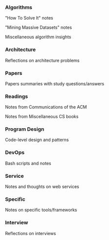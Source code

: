 ### Algorithms ###
"How To Solve It" notes

"Mining Massive Datasets" notes

Miscellaneous algorithm insights

### Architecture ###
Reflections on architecture problems

### Papers ###
Papers summaries with study questions/answers

### Readings ###
Notes from Communications of the ACM

Notes from Miscellaneous CS books

### Program Design ###
Code-level design and patterns

### DevOps ###
Bash scripts and notes

### Service ###
Notes and thoughts on web services

### Specific ###
Notes on specific tools/frameworks

### Interview ###
Reflections on interviews
